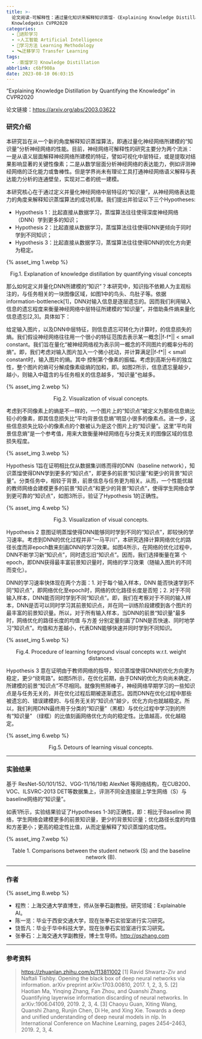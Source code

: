 ```yaml
---
title: >-
  论文阅读-可解释性：通过量化知识来解释知识蒸馏-《Explaining Knowledge Distillation by Quantifying the
  Knowledge》in CVPR2020
categories:
  - 🌙进阶学习
  - ⭐人工智能 Artificial Intelligence
  - 💫学习方法 Learning Methodology
  - 🛰️迁移学习 Transfer Learning
tags:
  - ☄️蒸馏学习 Knowledge Distillation
abbrlink: c6bf908a
date: 2023-08-10 06:03:15
---
```


“Explaining Knowledge Distillation by Quantifying the Knowledge” in CVPR2020

论文链接：<https://arxiv.org/abs/2003.03622>

### 研究介绍

本研究旨在从一个新的角度解释知识蒸馏算法，即通过量化神经网络所建模的“知识量”分析神经网络的性能。目前，神经网络可解释性的研究主要分为两个流派：一是从语义层面解释神经网络所建模的特征，譬如可视化中层特征，或是提取对结果影响显著的关键性像素；二是从数学层面分析神经网络的表达能力，例如评测神经网络的泛化能力或鲁棒性。但是学界尚未有理论工具打通神经网络语义解释与表达能力分析的连通壁垒，实现对二者的统一建模。

本研究核心在于通过定义并量化神经网络中层特征的“知识量”，从神经网络表达能力的角度来解释知识蒸馏算法的成功机理。我们提出并验证以下三个Hypotheses:
- Hypothesis 1：比起直接从数据学习，蒸馏算法往往使得深度神经网络（DNN）学到更多的知识；
- Hypothesis 2：比起直接从数据学习，蒸馏算法往往使得DNN更倾向于同时学到不同知识；
- Hypothesis 3：比起直接从数据学习，蒸馏算法往往使得DNN的优化方向更为稳定。

{% asset_img 1.webp %}
<div align='center'>Fig.1. Explanation of knowledge distillation by quantifying visual concepts</div>

<!--more-->

那么如何定义并量化DNN所建模的“知识”？本研究中，知识指不依赖人为主观标注的，与任务相关的一块图像区域，如图1中的鸟头、鸟肚子等。依据information-bottleneck[1]，DNN对输入信息是逐层遗忘的。因而我们利用输入信息的遗忘程度来衡量神经网络中层特征所建模的“知识量”，并借助条件熵来量化信息遗忘[2,3]。具体如下：

给定输入图片，以及DNN中层特征，则信息遗忘可转化为计算时，的信息损失的熵。我们假设神经网络往往用一个很小的特征范围去表示某一概念||f-f*|| < small constant。我们旨在量化“被神经网络视为表示同一概念的不同图片的概率分布的熵”。即，我们考虑对输入图片加入一个微小扰动，并计算满足||f-f*|| < small constant时，输入图片的熵。其中 控制第个像素的振幅。考虑到高斯分布的独立性，整个图片的熵可分解成像素级熵的加和，即。如图2所示，信息遗忘量越少，越小，则输入中蕴含的与任务相关的信息越多，“知识量”也越多。

{% asset_img 2.webp %}
<div align='center'>Fig.2. Visualization of visual concepts.</div>

考虑到不同像素上的熵是不一样的，一个图片上的“知识点”被定义为那些信息熵比较小的像素，即其信息损失比“平均背景信息熵”明显小很多的像素点。进一步，这些信息损失比较小的像素点的个数被认为是这个图片上的“知识量”。这里“平均背景信息熵”是一个参考值，用来大致衡量神经网络在与分类无关的图像区域的信息损失程度。

{% asset_img 3.webp %}

Hypothesis 1旨在证明相比仅从数据集训练而得的DNN（baseline network），知识蒸馏使得DNN学到更多的“知识点”，即更多的前景“知识量”和更少的背景“知识量”。分类任务中，相较于背景，前景信息与任务更为相关。从而，一个性能优越的教师网络会建模更多的前景“知识点”和更少的背景“知识点”，使得学生网络会学到更可靠的“知识点”，如图3所示，验证了Hypothesis 1的正确性。

{% asset_img 4.webp %}
<div align='center'>Fig.3. Visualization of visual concepts.</div>

Hypothesis 2 意图证明蒸馏使得DNN能够同时学到不同的“知识点”，即较快的学习速率。考虑到DNN的优化过程并非“一马平川”，本研究选择计算网络优化的路径长度而非epoch数来刻画DNN的学习效果。如图4所示，在网络的优化过程中，DNN不断学习新“知识点”，同时遗忘旧“知识点”。因而，我们选择衡量在第 个epoch，即DNN获得最丰富前景知识量时，网络的学习效果（随输入图片的不同而变化）。

DNN的学习速率快体现在两个方面：1. 对于每个输入样本，DNN 能否快速学到不同“知识点”，即网络优化至epoch时，网络的优化路径长度是否短；2. 对于不同输入样本，DNN能否同时学到不同“知识点”。即，我们在考察对于不同的输入样本，DNN是否可以同时学习其前景知识点，并在同一训练阶段建模到各个图片的最丰富的前景知识量。所以，对于所有输入样本，当DNN的前景“知识量”最多时，网络优化的路径长度的均值 与方差 分别定量刻画了DNN是否快速、同时地学习“知识点”。均值和方差越小，代表DNN能够快速并同时学到不同知识。

{% asset_img 5.webp %}
<div align='center'>Fig.4. Procedure of learning foreground visual concepts w.r.t. weight distances.</div>

Hypothesis 3 意在证明由于教师网络的指导，知识蒸馏使得DNN的优化方向更为稳定，更少“绕弯路”。如图5所示，在优化前期，由于DNN的优化方向尚未确定，所建模的前景“知识点”不尽相同。就像狗熊掰棒子，神经网络早期学习的一些知识点是与任务无关的，并在优化过程后期被逐渐遗忘。因而DNN在优化过程中那些被遗忘的、错误建模的、与任务无关的“知识点”越少，优化方向也就越稳定。所以，我们利用DNN最终用于分类的“知识量”（黑框）与优化过程中学习到的所有“知识量” （绿框）的比值刻画网络优化方向的稳定性。比值越高，优化越稳定。

{% asset_img 6.webp %}
<div align='center'>Fig.5. Detours of learning visual concepts.</div>

***

### 实验结果

基于 ResNet-50/101/152、VGG-11/16/19和 AlexNet 等网络结构，在CUB200、VOC、ILSVRC-2013 DET等数据集上，评测不同全连接层上学生网络（S）与baseline网络的“知识量”。

如表1所示，实验结果验证了Hypotheses 1-3的正确性，即：相比于Baseline 网络，学生网络会建模更多的前景知识量，更少的背景知识量；优化路径长度的均值和方差更小；更高的稳定性比值，从而定量解释了知识蒸馏的成功性。

{% asset_img 7.webp %}
<div align='center'>Table 1. Comparisons between the student network (S) and the baseline network (B).</div>

***

### 作者

{% asset_img 8.webp %}
- 程煦：上海交通大学直博生，师从张拳石副教授。研究领域：Explainable AI。
- 陈一览：毕业于西安交通大学，现在张拳石实验室进行实习研究。
- 饶哲凡：毕业于华中科技大学，现在张拳石实验室进行实习研究。
- 张拳石：上海交通大学副教授，博士生导师。http://qszhang.com

***

### 参考资料

> <https://zhuanlan.zhihu.com/p/113811002>
> [1] Ravid Shwartz-Ziv and Naftali Tishby. Opening the black box of deep neural networks via information. arXiv preprint arXiv:1703.00810, 2017. 1, 2, 3, 5.
> [2] Haotian Ma, Yinqing Zhang, Fan Zhou, and Quanshi Zhang. Quantifying layerwise information discarding of neural networks. In arXiv:1906.04109, 2019. 2, 3, 4.
> [3] Chaoyu Guan, Xiting Wang, Quanshi Zhang, Runjin Chen, Di He, and Xing Xie. Towards a deep and unified understanding of deep neural models in nlp. In International Conference on Machine Learning, pages 2454–2463, 2019. 2, 3, 4.
